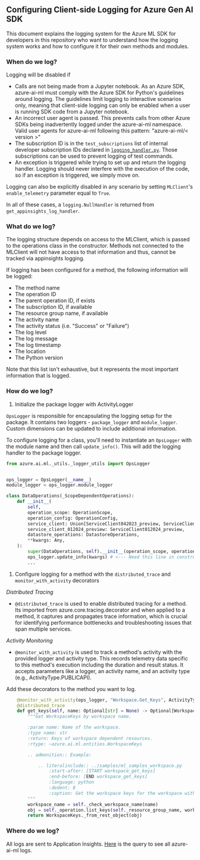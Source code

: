 ## Configuring Client-side Logging for Azure Gen AI SDK


This document explains the logging system for the Azure ML SDK for developers in this repository who want to understand how the logging system works and how to configure it for their own methods and modules.

### When do we log?

Logging will be disabled if
 - Calls are not being made from a Jupyter notebook. As an Azure SDK, azure-ai-ml must comply with the Azure SDK for Python's guidelines around logging. The guidelines limit logging to interactive scenarios only, meaning that client-side logging can only be enabled when a user is running SDK code from a Jupyter notebook.
 - An incorrect user agent is passed. This prevents calls from other Azure SDKs being inadvertently logged under the azure-ai-ml namespace. Valid user agents for azure-ai-ml following this pattern: "azure-ai-ml/< version >"
 - The subscription ID is in the `test_subscriptions` list of internal developer subscription IDs declared in [`logging_handler.py`](https://github.com/Azure/azure-sdk-for-python/blob/main/sdk/ai/azure-ai-ml/azure/ai/ml/_telemetry/logging_handler.py). Those subscriptions can be used to prevent logging of test commands.
 - An exception is triggered while trying to set up and return the logging handler. Logging should never interfere with the execution of the code, so if an exception is triggered, we simply move on.

Logging can also be explicitly disabled in any scenario by setting `MLClient`'s `enable_telemetry` parameter equal to `True`.

In all of these cases, a `logging.NullHandler` is returned from `get_appinsights_log_handler`.

### What do we log?

The logging structure depends on access to the MLClient, which is passed to the operations class in the constructor. Methods not connected to the MLClient will not have access to that information and thus, cannot be tracked via appinsights logging.

If logging has been configured for a method, the following information will be logged:
 - The method name
 - The operation ID
 - The parent operation ID, if exists
 - The subscription ID, if available
 - The resource group name, if available
 - The activity name
 - The activity status (i.e. "Success" or "Failure")
 - The log level
 - The log message
 - The log timestamp
 - The location
 - The Python version

Note that this list isn't exhaustive, but it represents the most important information that is logged.

### How do we log?

1. Initialize the package logger with ActivityLogger

`OpsLogger` is responsible for encapsulating the logging setup for the package. It contains two loggers - `package_logger` and `module_logger`. Custom dimensions can be updated to include additional information.

To configure logging for a class, you'll need to instantiate an `OpsLogger` with the module name and then call `update_info()`. This will add the logging handler to the package logger.


```python
from azure.ai.ml._utils._logger_utils import OpsLogger


ops_logger = OpsLogger(__name__)
module_logger = ops_logger.module_logger

class DataOperations(_ScopeDependentOperations):
    def __init__(
        self,
        operation_scope: OperationScope,
        operation_config: OperationConfig,
        service_client: Union[ServiceClient042023_preview, ServiceClient102021Dataplane],
        service_client_012024_preview: ServiceClient012024_preview,
        datastore_operations: DatastoreOperations,
        **kwargs: Any,
    ):
        super(DataOperations, self).__init__(operation_scope, operation_config)
        ops_logger.update_info(kwargs) # <--- Need this line in constructor
        ...
```

1. Configure logging for a method with the `distributed_trace` and `monitor_with_activity` decorators

*Distributed Tracing*
 - `@distributed_trace` is used to enable distributed tracing for a method. Its imported from azure.core.tracing.decorator and when applied to a method, it captures and propagates trace information, which is crucial for identifying performance bottlenecks and troubleshooting issues that span multiple services.

*Activity Monitoring*
 - `@monitor_with_activity` is used to track a method's activity with the provided logger and activity type. This records telemetry data specific to this method's execution including the duration and result status. It accepts parameters like a logger, an activity name, and an activity type (e.g., ActivityType.PUBLICAPI).

Add these decorators to the method you want to log.

```python
    @monitor_with_activity(ops_logger, "Workspace.Get_Keys", ActivityType.PUBLICAPI)
    @distributed_trace
    def get_keys(self, name: Optional[str] = None) -> Optional[WorkspaceKeys]:
        """Get WorkspaceKeys by workspace name.

        :param name: Name of the workspace.
        :type name: str
        :return: Keys of workspace dependent resources.
        :rtype: ~azure.ai.ml.entities.WorkspaceKeys

        .. admonition:: Example:

            .. literalinclude:: ../samples/ml_samples_workspace.py
                :start-after: [START workspace_get_keys]
                :end-before: [END workspace_get_keys]
                :language: python
                :dedent: 8
                :caption: Get the workspace keys for the workspace with the given name.
        """
        workspace_name = self._check_workspace_name(name)
        obj = self._operation.list_keys(self._resource_group_name, workspace_name)
        return WorkspaceKeys._from_rest_object(obj)
```

### Where do we log?
All logs are sent to Application Insights. [Here](https://ms.portal.azure.com#@72f988bf-86f1-41af-91ab-2d7cd011db47/blade/Microsoft_OperationsManagementSuite_Workspace/Logs.ReactView/resourceId/%2Fsubscriptions%2F589c7ae9-223e-45e3-a191-98433e0821a9%2FresourceGroups%2Fvienna-sdk%2Fproviders%2Fmicrosoft.insights%2Fcomponents%2Fvienna-sdk-unitedstates/source/LogsBlade.AnalyticsShareLinkToQuery/q/H4sIAAAAAAAAA42Rz0rEQAzG7z5F7KkFV%252FBuhUVBvPkGJU5DO7IzGZKMVfHhnarb1suy13zf98s%252FE3SkF18wjSQE5gOpYUhw1wIOXN%252BMDWDsN8ItRJ7qZomUuuJAUFQxnbyNUO2d%252BTdvH%252Fcc0oGM%252BmrtwGri41C7rMbhoXCjeo56nZWkK6RoDVy2UM0Zejcq3WdpPyvQngdYo5pf1IlPVixP%252Fcn81tr5fgMRUs7i6FE4p5OMo7MbZmsXMdCGw4kEz5hk8f0fYyk%252Fo5Qtz4akH%252Fsf6%252FcN60UdR0MfFSr8zEI79LtwmG%252BfhF%252FJ2fr6q%252BOvvwF2fSfoNQIAAA%253D%253D) is the query to see all azure-ai-ml logs.
